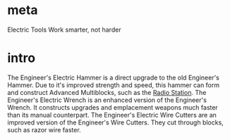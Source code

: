 # meta
Electric Tools
Work smarter, not harder

# intro
The Engineer's Electric Hammer is a direct upgrade to the old Engineer's Hammer. Due to it's improved strength and speed, this hammer can form and construct Advanced Multiblocks, such as the [Radio Station](radio_station.md).
The Engineer's Electric Wrench is an enhanced version of the Engineer's Wrench. It constructs upgrades and emplacement weapons much faster than its manual counterpart.
The Engineer's Electric Wire Cutters are an improved version of the Engineer's Wire Cutters. They cut through blocks, such as razor wire faster.
